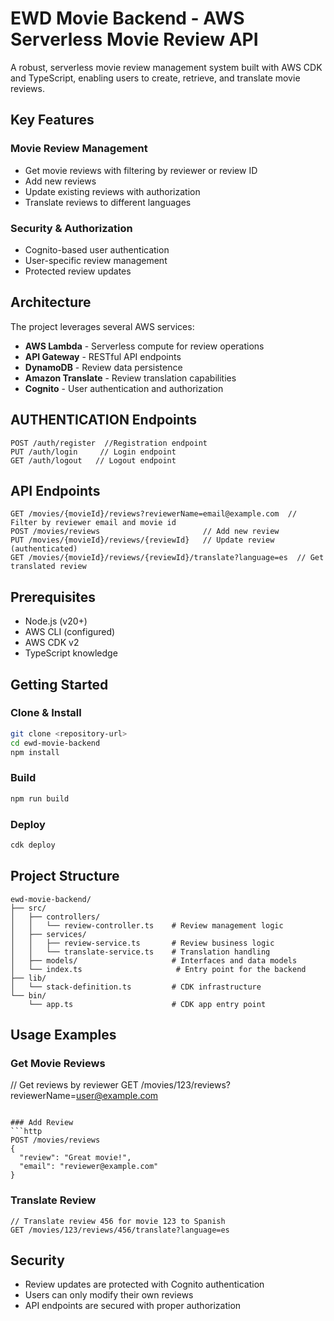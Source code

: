 # EWD Movie Backend - AWS Serverless Movie Review API

A robust, serverless movie review management system built with AWS CDK and TypeScript, enabling users to create, retrieve, and translate movie reviews.

## Key Features
### Movie Review Management
- Get movie reviews with filtering by reviewer or review ID
- Add new reviews
- Update existing reviews with authorization
- Translate reviews to different languages

### Security & Authorization
- Cognito-based user authentication
- User-specific review management
- Protected review updates

## Architecture
The project leverages several AWS services:
- **AWS Lambda** - Serverless compute for review operations
- **API Gateway** - RESTful API endpoints
- **DynamoDB** - Review data persistence
- **Amazon Translate** - Review translation capabilities
- **Cognito** - User authentication and authorization

## AUTHENTICATION Endpoints
```http
POST /auth/register  //Registration endpoint
PUT /auth/login     // Login endpoint
GET /auth/logout   // Logout endpoint
```

## API Endpoints
```http
GET /movies/{movieId}/reviews?reviewerName=email@example.com  // Filter by reviewer email and movie id
POST /movies/reviews                       // Add new review
PUT /movies/{movieId}/reviews/{reviewId}   // Update review (authenticated)
GET /movies/{movieId}/reviews/{reviewId}/translate?language=es  // Get translated review
```

## Prerequisites
- Node.js (v20+)
- AWS CLI (configured)
- AWS CDK v2
- TypeScript knowledge

## Getting Started
### Clone & Install
```sh
git clone <repository-url>
cd ewd-movie-backend
npm install
```

### Build
```sh
npm run build
```

### Deploy
```sh
cdk deploy
```

## Project Structure
```
ewd-movie-backend/
├── src/
│   ├── controllers/
│   │   └── review-controller.ts    # Review management logic
│   ├── services/
│   │   ├── review-service.ts       # Review business logic
│   │   └── translate-service.ts    # Translation handling
│   ├── models/                     # Interfaces and data models
│   └── index.ts                     # Entry point for the backend
├── lib/
│   └── stack-definition.ts         # CDK infrastructure
└── bin/
    └── app.ts                      # CDK app entry point
```

## Usage Examples
### Get Movie Reviews
// Get reviews by reviewer
GET /movies/123/reviews?reviewerName=user@example.com
```

### Add Review
```http
POST /movies/reviews
{
  "review": "Great movie!",
  "email": "reviewer@example.com"
}
```

### Translate Review
```http
// Translate review 456 for movie 123 to Spanish
GET /movies/123/reviews/456/translate?language=es
```

## Security
- Review updates are protected with Cognito authentication
- Users can only modify their own reviews
- API endpoints are secured with proper authorization
